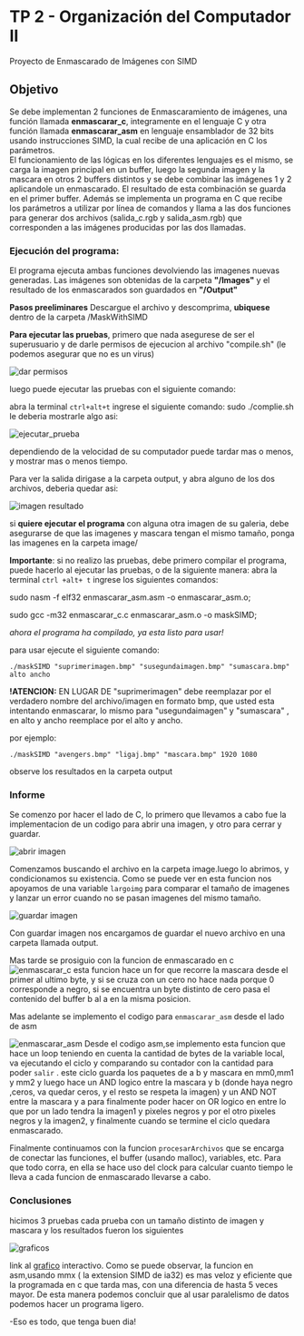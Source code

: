 # TP 2 - Organización del Computador II
Proyecto de Enmascarado de Imágenes con SIMD

## Objetivo

Se debe implementan 2 funciones de Enmascaramiento de imágenes, una función llamada **enmascarar_c**, integramente en el lenguaje C y otra función llamada **enmascarar_asm** en lenguaje ensamblador de 32 bits usando instrucciones SIMD, la cual recibe de una aplicación en C los parámetros.  
El funcionamiento de las lógicas en los diferentes lenguajes es el mismo, se carga la imagen principal en un buffer, luego la segunda imagen y la mascara en otros 2 buffers distintos y se debe combinar las imágenes 1 y 2 aplicandole un enmascarado. El resultado de esta combinación se guarda en el primer buffer. 
Además se implementa un programa en C que recibe los parámetros a utilizar por línea de comandos y llama a las dos funciones para generar dos archivos (salida_c.rgb y salida_asm.rgb) que corresponden a las imágenes producidas por las dos llamadas.


### Ejecución del programa:
El programa ejecuta ambas funciones devolviendo las imagenes nuevas generadas. Las imágenes son obtenidas de la carpeta **"/Images"** y el resultado de los enmascarados son guardados en **"/Output"**

**Pasos preeliminares** Descargue el archivo y descomprima, **ubiquese** dentro de la carpeta /MaskWithSIMD


**Para ejecutar las pruebas**, primero que nada asegurese de ser el superusuario y de darle permisos de ejecucion al archivo "compile.sh" (le podemos asegurar que no es un virus)


![dar permisos](https://scontent.faep8-2.fna.fbcdn.net/v/t1.6435-9/251777435_10217838325744013_8475622212545039199_n.jpg?_nc_cat=104&_nc_rgb565=1&ccb=1-5&_nc_sid=730e14&_nc_ohc=0I9dwCwBOIEAX8HhBzF&_nc_ht=scontent.faep8-2.fna&oh=fd71b2b7a4f9e95656096f749ec22d62&oe=61A42D65)

luego puede ejecutar las pruebas con el siguiente comando:

abra la terminal `ctrl+alt+t`
ingrese el siguiente comando:
sudo ./complie.sh
le deberia mostrarle algo asi:

![ejecutar_prueba](https://scontent.faep8-1.fna.fbcdn.net/v/t1.6435-9/252088367_10217838325984019_8172154905620179787_n.jpg?_nc_cat=106&_nc_rgb565=1&ccb=1-5&_nc_sid=730e14&_nc_ohc=uC4bpNbhobwAX-SfJpS&_nc_ht=scontent.faep8-1.fna&oh=7a06e438b39b7e892677e1d0fc33ac46&oe=61A6A0C8)

dependiendo de la velocidad de su computador puede tardar mas o menos, y mostrar mas o menos tiempo.

Para ver la salida dirigase a la carpeta output, y abra alguno de los dos archivos, deberia quedar asi:

![imagen resultado](https://scontent.faep8-1.fna.fbcdn.net/v/t1.6435-9/247078269_10217838348424580_2651080192619419760_n.jpg?_nc_cat=111&_nc_rgb565=1&ccb=1-5&_nc_sid=730e14&_nc_ohc=S_utowiqlx0AX_RltPG&_nc_ht=scontent.faep8-1.fna&oh=39119f4a895f72bf052da71e72236aae&oe=61A72261)

si **quiere ejecutar el programa** con alguna otra imagen de su galeria, debe asegurarse de que las imagenes y mascara tengan el mismo tamaño, ponga las imagenes en la carpeta image/

**Importante**: si no realizo las pruebas, debe primero compilar el programa, puede hacerlo al ejecutar las  pruebas, o de la siguiente manera:
abra la terminal `ctrl +alt+ t`
ingrese los siguientes comandos:

sudo nasm -f elf32 enmascarar_asm.asm -o enmascarar_asm.o;

sudo gcc -m32 enmascarar_c.c enmascarar_asm.o -o maskSIMD;

_ahora el programa ha compilado, ya esta listo para usar!_

para usar ejecute el siguiente comando:

`./maskSIMD "suprimerimagen.bmp" "susegundaimagen.bmp" "sumascara.bmp" alto ancho`

**!ATENCION:** EN  LUGAR DE "suprimerimagen" debe reemplazar por el verdadero nombre del archivo/imagen en formato bmp, que usted esta intentando enmascarar, lo mismo para "usegundaimagen" y "sumascara" , en alto y ancho reemplace por el alto y ancho.

por ejemplo:

`./maskSIMD "avengers.bmp" "ligaj.bmp" "mascara.bmp" 1920 1080`

observe los resultados en la carpeta output

### Informe
Se comenzo por hacer el lado de C, lo primero que llevamos a cabo fue la implementacion de un codigo para abrir una imagen, y otro para cerrar y guardar.

![abrir imagen](https://scontent.faep8-2.fna.fbcdn.net/v/t1.6435-9/251482470_10217838023016445_1032772892767641671_n.jpg?_nc_cat=102&_nc_rgb565=1&ccb=1-5&_nc_sid=730e14&_nc_ohc=22D1ZSXBUiYAX8vLBPB&_nc_ht=scontent.faep8-2.fna&oh=5ad428089217c07c13195a8577e7403c&oe=61A6AAC9)

Comenzamos buscando el archivo en la carpeta image.luego lo abrimos, y condicionamos su existencia.
Como se puede ver en esta funcion nos apoyamos de una variable `largoimg` para comparar el tamaño de imagenes y lanzar un error cuando no se pasan imagenes del mismo tamaño.

![guardar imagen](https://scontent.faep8-2.fna.fbcdn.net/v/t1.6435-9/251047134_10217838047257051_3998477145262876613_n.jpg?_nc_cat=107&_nc_rgb565=1&ccb=1-5&_nc_sid=730e14&_nc_ohc=ZjbQ0nH1EmsAX-o_c_-&_nc_ht=scontent.faep8-2.fna&oh=7efddaf438a7339b5a06c5b49dc5674e&oe=61A4DE9D)


Con guardar imagen nos encargamos de guardar el nuevo archivo en una carpeta llamada output.

Mas tarde se prosiguio con la funcion de enmascarado en c
![enmascarar_c](https://scontent.faep8-2.fna.fbcdn.net/v/t1.6435-9/247155695_10217838058897342_902104059066661664_n.jpg?_nc_cat=107&_nc_rgb565=1&ccb=1-5&_nc_sid=730e14&_nc_ohc=Iz4pWcySgEUAX-0x6Nn&_nc_ht=scontent.faep8-2.fna&oh=3af29eed86b5534f027961faf418630f&oe=61A69E5F)
esta funcion hace un for que recorre la mascara desde el primer al ultimo byte, y si se cruza con un cero no hace nada porque 0 corresponde a negro, si se encuentra un byte distinto de cero pasa el contenido del buffer b al a en la misma posicion. <asumimos que la mascara solo contiene colores blancos y negros> 

Mas adelante se implemento el codigo para `enmascarar_asm` desde el lado de asm
  
  ![enmascarar_asm](https://scontent.faep8-1.fna.fbcdn.net/v/t1.6435-9/251604756_10217838105578509_2386260856377204698_n.jpg?_nc_cat=110&_nc_rgb565=1&ccb=1-5&_nc_sid=730e14&_nc_ohc=ZsHyy9A07CgAX8qVBSg&_nc_ht=scontent.faep8-1.fna&oh=44a70b05c97487334c40f5f69a2fb474&oe=61A4D7B2 
  )
 Desde el codigo asm,se implemento esta funcion que hace un loop teniendo en cuenta la cantidad de bytes de la variable local, va ejecutando el ciclo y comparando su contador con la cantidad para poder `salir` . este ciclo guarda los paquetes de a b y mascara en mm0,mm1 y mm2 y luego hace un AND logico entre la mascara y b (donde haya negro ,ceros, va quedar ceros, y el resto se respeta la imagen) y un AND NOT entre la mascara y a para finalmente poder hacer on OR logico en entre lo que por un lado tendra la imagen1 y pixeles negros y por el otro pixeles negros y la imagen2, y finalmente cuando se termine el ciclo quedara enmascarado.
 
Finalmente continuamos con la funcion `procesarArchivos` que se encarga de conectar las funciones, el buffer (usando malloc), variables, etc. Para que todo corra, en ella se hace uso del clock para calcular cuanto tiempo le lleva a cada funcion de enmascarado llevarse a cabo.


### Conclusiones
hicimos 3 pruebas cada prueba con un tamaño distinto de imagen y mascara y los resultados fueron los siguientes
  
 ![graficos](https://scontent.faep8-1.fna.fbcdn.net/v/t1.6435-9/251873397_10217838780315377_4266679851793519300_n.jpg?_nc_cat=105&_nc_rgb565=1&ccb=1-5&_nc_sid=730e14&_nc_ohc=naF06mLAOxYAX8MybQ6&tn=HE71w9qu0gGBze0U&_nc_ht=scontent.faep8-1.fna&oh=17eb5c5fe9cc0953b027ad13b7d79014&oe=61A41432)
 
  link al [grafico](https://docs.google.com/spreadsheets/d/e/2PACX-1vSaXXvnTpx8s7szfz8n3vajmtvT0GrOuswb9Y2VAvWH2cvRYvbclIyvVLLaB8zYjrkwZpgrWsa3VGZt/pubchart?oid=1087145314&format=interactive) interactivo.
 Como se puede observar, la funcion en asm,usando mmx ( la extension SIMD de ia32) es mas veloz y eficiente que la programada en c que tarda mas,  con una diferencia de hasta 5 veces mayor. De esta manera podemos concluir que al usar paralelismo de datos podemos hacer un programa ligero.
 
  
  -Eso es todo, que tenga buen dia!
